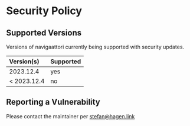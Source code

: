 # Security Policy

## Supported Versions

Versions of navigaattori currently being supported with security updates.

| Version(s)  | Supported |
|:------------|:----------|
| 2023.12.4   | yes       |
| < 2023.12.4 | no        |

## Reporting a Vulnerability

Please contact the maintainer per stefan@hagen.link
